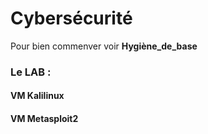 # Cybersécurité

Pour bien commenver voir **Hygiène_de_base**

### Le LAB :

#### VM Kalilinux

#### VM Metasploit2

